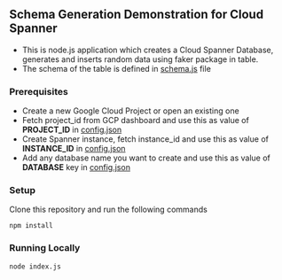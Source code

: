 ## Schema Generation Demonstration for Cloud Spanner
- This is node.js application which creates a Cloud Spanner Database, generates and inserts random data using faker package in table.
- The schema of the table is defined in [schema.js](schema.js) file

### Prerequisites
- Create a new Google Cloud Project or open an existing one
- Fetch project_id from GCP dashboard and use this as value of **PROJECT_ID** in [config.json](config.json)
- Create Spanner instance, fetch instance_id and use this as value of **INSTANCE_ID** in [config.json](config.json)
- Add any database name you want to create and use this as value of **DATABASE** key in [config.json](config.json)


### Setup

Clone this repository and run the following commands
```
npm install
```

### Running Locally
```
node index.js
```
